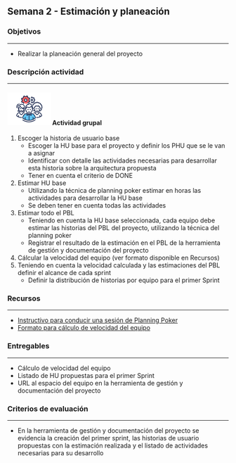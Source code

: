 
## Semana 2 - Estimación y planeación

### Objetivos

---
* Realizar la planeación general del proyecto


### Descripción actividad

---
#### ![](./../../assets/images/grupo.png) Actividad grupal

1. Escoger la historia de usuario base
   * Escoger la HU base para el proyecto y definir los PHU que se le van a asignar
   * Identificar con detalle las actividades necesarias para desarrollar esta historia sobre la arquitectura propuesta
   * Tener en cuenta el criterio de DONE
2. Estimar HU base
   * Utilizando la técnica de planning poker estimar en horas las actividades para desarrollar la HU base
   * Se deben tener en cuenta todas las actividades
3. Estimar todo el PBL
   * Teniendo en cuenta la HU base seleccionada, cada equipo debe estimar las historias del PBL del proyecto, utilizando la técnica del planning poker
   * Registrar el resultado de la estimación en el PBL de la herramienta de gestión y documentación del proyecto
4. Cálcular la velocidad del equipo (ver formato disponible en Recursos)
5. Teniendo en cuenta la velocidad calculada y las estimaciones del PBL definir el alcance de cada sprint
   * Definir la distribución de historias por equipo para el primer Sprint

 
### Recursos 

---
* [Instructivo para conducir una sesión de Planning Poker](https://avargas20.github.io/MISW-Procesos/semanas/semana3/s3_planning_poker)
* [Formato para cálculo de velocidad del equipo](https://uniandes.sharepoint.com/:x:/s/mod/EaFGVWA394xLlQW062vwKBMBzqxOKxb2z7Y_u-KZ84bHDQ?e=2CMAnO)

### Entregables

---
* Cálculo de velocidad del equipo
* Listado de HU propuestas para el primer Sprint
* URL al espacio del equipo en la herramienta de gestión y documentación del proyecto

### Criterios de evaluación

---
* En la herramienta de gestión y documentación del proyecto se evidencia la creación del primer sprint, las historias de usuario propuestas con la estimación realizada y el listado de actividades necesarias para su desarrollo
